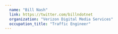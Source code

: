 ```yaml
---
  name: "Bill Nash"
  link: https://twitter.com/billndotnet
  organization: "Verizon Digital Media Services"
  occupation_title: "Traffic Engineer"
---
```

